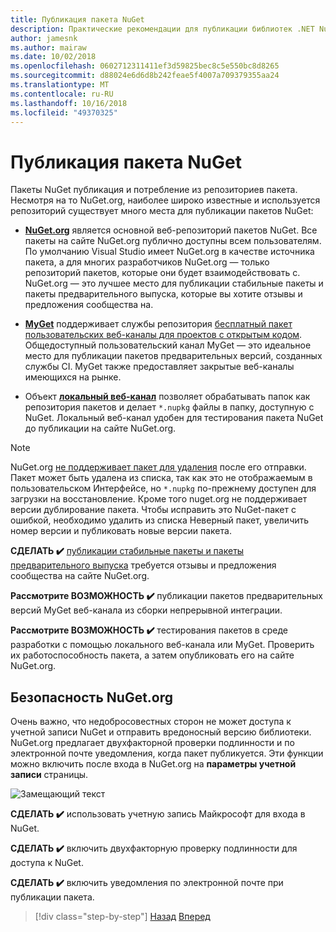 ```yaml
---
title: Публикация пакета NuGet
description: Практические рекомендации для публикации библиотек .NET NuGet.
author: jamesnk
ms.author: mairaw
ms.date: 10/02/2018
ms.openlocfilehash: 0602712311411ef3d59825bec8c5e550bc8d8265
ms.sourcegitcommit: d88024e6d6d8b242feae5f4007a709379355aa24
ms.translationtype: MT
ms.contentlocale: ru-RU
ms.lasthandoff: 10/16/2018
ms.locfileid: "49370325"
---
```

# <a name="publishing-a-nuget-package"></a>Публикация пакета NuGet

Пакеты NuGet публикация и потребление из репозиториев пакета. Несмотря на то NuGet.org, наиболее широко известные и используется репозиторий существует много места для публикации пакетов NuGet:

* **[NuGet.org](https://www.nuget.org/)**  является основной веб-репозиторий пакетов NuGet. Все пакеты на сайте NuGet.org публично доступны всем пользователям. По умолчанию Visual Studio имеет NuGet.org в качестве источника пакета, а для многих разработчиков NuGet.org — только репозиторий пакетов, которые они будет взаимодействовать с. NuGet.org — это лучшее место для публикации стабильные пакеты и пакеты предварительного выпуска, которые вы хотите отзывы и предложения сообщества на.

* **[MyGet](https://myget.org/)**  поддерживает службы репозитория [бесплатный пакет пользовательских веб-каналы для проектов с открытым кодом](https://www.myget.org/opensource). Общедоступный пользовательский канал MyGet — это идеальное место для публикации пакетов предварительных версий, созданных службы CI. MyGet также предоставляет закрытые веб-каналы имеющихся на рынке.

* Объект **[локальный веб-канал](/nuget/hosting-packages/local-feeds)** позволяет обрабатывать папок как репозитория пакетов и делает `*.nupkg` файлы в папку, доступную с NuGet. Локальный веб-канал удобен для тестирования пакета NuGet до публикации на сайте NuGet.org.

> [!NOTE]
> NuGet.org [не поддерживает пакет для удаления](/nuget/policies/deleting-packages) после его отправки. Пакет может быть удалена из списка, так как это не отображаемым в пользовательском Интерфейсе, но `*.nupkg` по-прежнему доступен для загрузки на восстановление. Кроме того nuget.org не поддерживает версии дублирование пакета. Чтобы исправить это NuGet-пакет с ошибкой, необходимо удалить из списка Неверный пакет, увеличить номер версии и публиковать новые версии пакета.

**СДЕЛАТЬ ✔️** [публикации стабильные пакеты и пакеты предварительного выпуска](/nuget/create-packages/publish-a-package) требуется отзывы и предложения сообщества на сайте NuGet.org.

**Рассмотрите ВОЗМОЖНОСТЬ ✔️** публикации пакетов предварительных версий MyGet веб-канала из сборки непрерывной интеграции.

**Рассмотрите ВОЗМОЖНОСТЬ ✔️** тестирования пакетов в среде разработки с помощью локального веб-канала или MyGet. Проверить их работоспособность пакета, а затем опубликовать его на сайте NuGet.org.

## <a name="nugetorg-security"></a>Безопасность NuGet.org

Очень важно, что недобросовестных сторон не может доступа к учетной записи NuGet и отправить вредоносный версию библиотеки. NuGet.org предлагает двухфакторной проверки подлинности и по электронной почте уведомления, когда пакет публикуется. Эти функции можно включить после входа в NuGet.org на **параметры учетной записи** страницы.

![Замещающий текст](./media/publish-nuget-package/nuget-2fa.png "безопасность учетной записи NuGet")

**СДЕЛАТЬ ✔️** использовать учетную запись Майкрософт для входа в NuGet.

**СДЕЛАТЬ ✔️** включить двухфакторную проверку подлинности для доступа к NuGet.

**СДЕЛАТЬ ✔️** включить уведомления по электронной почте при публикации пакета.

>[!div class="step-by-step"]
[Назад](./sourcelink.md)
[Вперед](./versioning.md)

